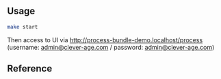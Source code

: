 ## Usage

```bash
make start
```

Then access to UI via http://process-bundle-demo.localhost/process (username: admin@clever-age.com / password: admin@clever-age.com)

## Reference


